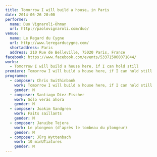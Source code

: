 ```yaml
---
title: Tomorrow I will build a house… in Paris
date: 2014-06-26 20:00
performer:
  name: Duo Vignaroli-Öhman
  url: http://paolovignaroli.com/duo/
venue:
  name: Le Regard du Cygne
  url: http://www.leregarducygne.com/
  shortaddress: Paris
  address: 210 Rue de Belleville, 75020 Paris, France
facebook: https://www.facebook.com/events/533715060071844/
works:
  - Tomorrow I will build a house here, if I can hold still
premiere: Tomorrow I will build a house here, if I can hold still
programme:
  - composer: Chris Swithinbank
    work: Tomorrow I will build a house here, if I can hold still
    gender: M
  - composer: Santiago Díez-Fischer
    work: Sólo verás ahora
    gender: M
  - composer: Joakim Sandgren
    work: Faits saillants
    gender: M
  - composer: Januibe Tejera
    work: Le plongeon (d'après le tombeau du plongeur)
    gender: M
  - composer: Jürg Wyttenbach
    work: 10 minUTiatures
    gender: M
---
```

